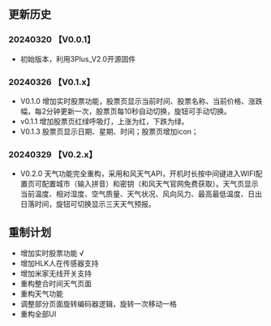 
## 更新历史

### 20240320 【V0.0.1】

- 初始版本，利用3Plus_V2.0开源固件

### 20240326 【V0.1.x】

- V0.1.0 增加实时股票功能，股票页显示当前时间、股票名称、当前价格、涨跌幅，每2分钟更新一次，股票页每10秒自动切换，旋钮可手动切换。
- v0.1.1 增加股票页红绿呼吸灯，上涨为红，下跌为绿。
- V0.1.3 股票页显示日期、星期、时间；股票页增加icon；

### 20240329 【V0.2.x】

- V0.2.0 天气功能完全重构，采用和风天气API，开机时长按中间键进入WIFI配置页可配置城市（输入拼音）和密钥（和风天气官网免费获取）。天气页显示当前温度、相对湿度、空气质量、天气状况、风向风力、最高最低温度、日出日落时间，旋钮可切换显示三天天气预报。

## 重制计划

- 增加实时股票功能 √
- 增加HLK人在传感器支持
- 增加米家无线开关支持
- 重构整合时间天气页面
- 重构天气功能
- 调整部分页面旋转编码器逻辑，旋转一次移动一格
- 重构全部UI

